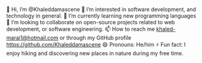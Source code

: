 👋 Hi, I’m @Khaleddamascene
👀 I’m interested in software development, and technology in general.
🌱 I’m currently learning new programming languages
💞️ I’m looking to collaborate on open-source projects related to web development, or software engineering.
📫 How to reach me khaled-marai1@hotmail.com or through my GitHub profile https://github.com/Khaleddamascene
😄 Pronouns: He/him
⚡ Fun fact: I enjoy hiking and discovering new places in nature during my free time.
